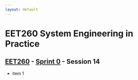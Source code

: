 ```yaml
---
layout: default
---
```


# EET260 System Engineering in Practice

## [EET260](../../) - [Sprint 0](../) - Session 14

- item 1
